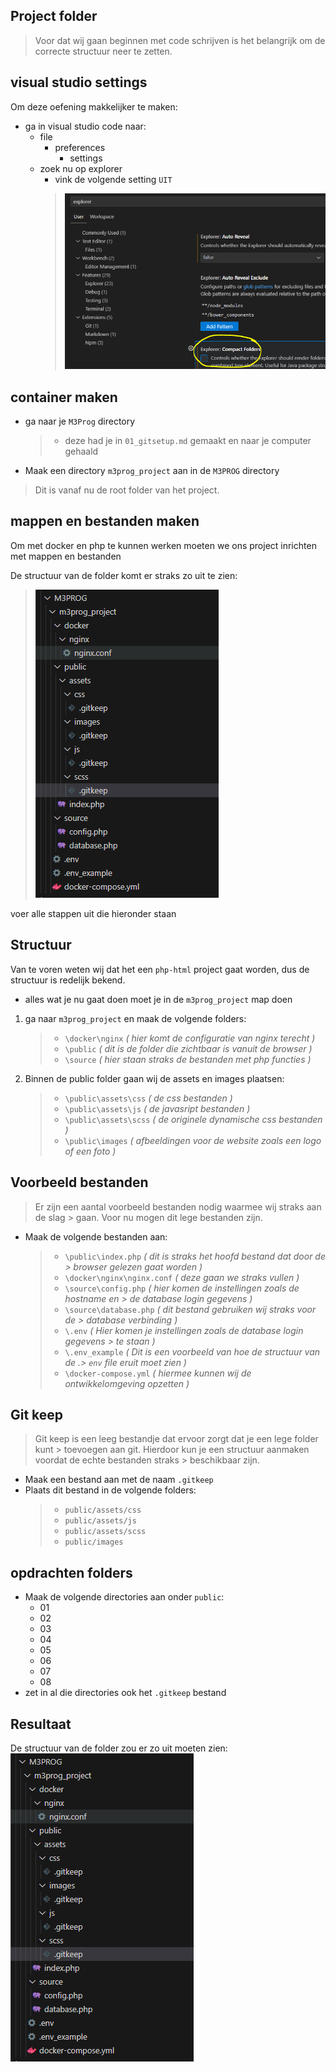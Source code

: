 ## Project folder

> Voor dat wij gaan beginnen met code schrijven is het belangrijk om de correcte structuur neer te zetten.  

## visual studio settings

Om deze oefening makkelijker te maken:
- ga in visual studio code naar:
   - file
      - preferences
         - settings
   - zoek nu op explorer
      - vink de volgende setting `UIT`
      > ![](img/visualcollapse.PNG)

## container maken

- ga naar je `M3Prog` directory 
    > - deze had je in `01_gitsetup.md` gemaakt en naar je computer gehaald

- Maak een directory `m3prog_project` aan in de `M3PROG` directory
> Dit is vanaf nu de root folder van het project.

## mappen en bestanden maken

Om met docker en php te kunnen werken moeten we ons project inrichten met mappen en bestanden


De structuur van de folder komt er straks zo uit te zien:
> ![](img/folder_structuur.png)

voer alle stappen uit die hieronder staan

## Structuur

Van te voren weten wij dat het een `php-html` project gaat worden, dus de structuur is redelijk bekend.

- alles wat je nu gaat doen moet je in de `m3prog_project` map doen 
1. ga naar `m3prog_project` en maak de volgende folders:
   > - `\docker\nginx` *( hier komt de configuratie van nginx terecht )*
   > - `\public` *( dit is de folder die zichtbaar is vanuit de browser )*
   > - `\source` *( hier staan straks de bestanden met php functies )*
2. Binnen de public folder gaan wij de assets en images plaatsen:
   > - `\public\assets\css` *( de css bestanden )*
   > - `\public\assets\js` *( de javasript bestanden )*
   > - `\public\assets\scss` *( de originele dynamische css bestanden )*
   > - `\public\images` *( afbeeldingen voor de website zoals een logo of een foto )*

## Voorbeeld bestanden
> Er zijn een aantal voorbeeld bestanden nodig waarmee wij straks aan de slag > gaan.
> Voor nu mogen dit lege bestanden zijn. 
- Maak de volgende bestanden aan:
   > - `\public\index.php`  *( dit is straks het hoofd bestand dat door de > browser gelezen gaat worden )*
   > - `\docker\nginx\nginx.conf` *( deze gaan we straks vullen )*
   > - `\source\config.php` *( hier komen de instellingen zoals de hostname en > de database login gegevens )*
   > - `\source\database.php` *( dit bestand gebruiken wij straks voor de > database verbinding )*
   > - `\.env` *( Hier komen je instellingen zoals de database login gegevens > te staan )*
   > - `\.env_example` *( Dit is een voorbeeld van hoe de structuur van de .> `env` file eruit moet zien )*
   > - `\docker-compose.yml` *( hiermee kunnen wij de ontwikkelomgeving opzetten )*

## Git keep
> Git keep is een leeg bestandje dat ervoor zorgt dat je een lege folder kunt > toevoegen aan git.
> Hierdoor kun je een structuur aanmaken voordat de echte bestanden straks > beschikbaar zijn.
- Maak een bestand aan met de naam `.gitkeep`
- Plaats dit bestand in de volgende folders:
    > - `public/assets/css`
    > - `public/assets/js`
    > - `public/assets/scss`
    > - `public/images`

## opdrachten folders

- Maak de volgende directories aan onder `public`:
   - 01
   - 02
   - 03
   - 04
   - 05
   - 06
   - 07
   - 08
- zet in al die directories ook het `.gitkeep` bestand
 
## Resultaat
De structuur van de folder zou er zo uit moeten zien: <br>
![](img/folder_structuur.png)
